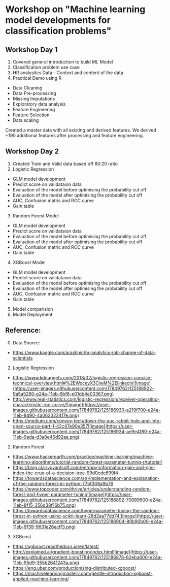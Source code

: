 # Workshop on "Machine learning model developments for classification problems"

## Workshop Day 1
1. Covered general introduction to build ML Model
2. Classification problem use case
3. HR analysitcs Data - Context and content of the data
4. Practical Demo using R
 - Data Cleaning
 - Data Pre-processing
 - Missing Imputations
 - Exploratory data analysis
 - Feature Engineering
 - Feature Selection
 - Data scaling

Created a master data with all existing and derived features. We derived ~190 additional features after processing and feature engineering. 

## Workshop Day 2

1. Created Train and Valid data based off 80:20 ratio
2. Logistic Regression
 -  GLM model development
 -  Predict score on validataion data
 -  Evaluation of the model before optimising the probability cut off
 -  Evaluation of the model after optimising the probability cut off
 -  AUC, Confusion matric and ROC curve
 -  Gain table
3. Random Forest Model
 -  GLM model development
 -  Predict score on validataion data
 -  Evaluation of the model before optimising the probability cut off
 -  Evaluation of the model after optimising the probability cut off
 -  AUC, Confusion matric and ROC curve
 -  Gain table
4. XGBoost Model
 -  GLM model development
 -  Predict score on validataion data
 -  Evaluation of the model before optimising the probability cut off
 -  Evaluation of the model after optimising the probability cut off
 -  AUC, Confusion matric and ROC curve
 -  Gain table
5. Model comparision
6. Model Deployment

## Reference:
0. Data Source:
 - https://www.kaggle.com/arashnic/hr-analytics-job-change-of-data-scientists
2. Logistic Regression
 - https://www.kdnuggets.com/2018/02/logistic-regression-concise-technical-overview.html#%2EWoceyX3ClwM%2Elinkedin![image](https://user-images.githubusercontent.com/17849762/125186922-9a5a5280-e24a-11eb-9bf8-e01db4e03367.png)
 - http://www.real-statistics.com/logistic-regression/receiver-operating-characteristic-roc-curve/![image](https://user-images.githubusercontent.com/17849762/125186930-a219f700-e24a-11eb-8d90-4a062322417e.png)
 - https://medium.com/convoy-tech/down-the-auc-rabbit-hole-and-into-open-source-part-1-42c47e90e357![image](https://user-images.githubusercontent.com/17849762/125186934-ae9e4f80-e24a-11eb-9ada-d3a8e46d92aa.png)

2. Random Forest
 - https://www.hackerearth.com/practice/machine-learning/machine-learning-algorithms/tutorial-random-forest-parameter-tuning-r/tutorial/
 - https://blog.clairvoyantsoft.com/entropy-information-gain-and-gini-index-the-crux-of-a-decision-tree-99d0cdc699f4
 - https://towardsdatascience.com/an-implementation-and-explanation-of-the-random-forest-in-python-77bf308a9b76
 - https://www.topcoder.com/thrive/articles/understanding-random-forest-and-hyper-parameter-tuning![image](https://user-images.githubusercontent.com/17849762/125186892-70089500-e24a-11eb-8f15-356d38f16b75.png)
 - https://towardsdatascience.com/hyperparameter-tuning-the-random-forest-in-python-using-scikit-learn-28d2aa77dd74![image](https://user-images.githubusercontent.com/17849762/125186904-80b90b00-e24a-11eb-9f39-9631e26ecff3.png)

3. XGBoost
 - https://xgboost.readthedocs.io/en/latest/
 - http://explained.ai/gradient-boosting/index.html![image](https://user-images.githubusercontent.com/17849762/125186878-62eba600-e24a-11eb-95d9-355b2641243a.png)
 - https://eng.uber.com/productionizing-distributed-xgboost/
 - https://machinelearningmastery.com/gentle-introduction-xgboost-applied-machine-learning/
